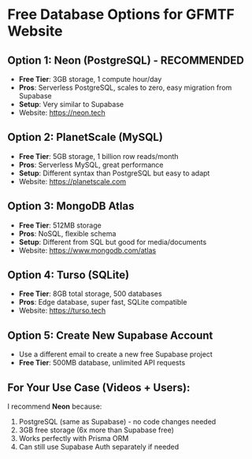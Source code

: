 # Free Database Options for GFMTF Website

## Option 1: Neon (PostgreSQL) - RECOMMENDED
- **Free Tier**: 3GB storage, 1 compute hour/day
- **Pros**: Serverless PostgreSQL, scales to zero, easy migration from Supabase
- **Setup**: Very similar to Supabase
- Website: https://neon.tech

## Option 2: PlanetScale (MySQL)
- **Free Tier**: 5GB storage, 1 billion row reads/month
- **Pros**: Serverless MySQL, great performance
- **Setup**: Different syntax than PostgreSQL but easy to adapt
- Website: https://planetscale.com

## Option 3: MongoDB Atlas
- **Free Tier**: 512MB storage
- **Pros**: NoSQL, flexible schema
- **Setup**: Different from SQL but good for media/documents
- Website: https://www.mongodb.com/atlas

## Option 4: Turso (SQLite)
- **Free Tier**: 8GB total storage, 500 databases
- **Pros**: Edge database, super fast, SQLite compatible
- Website: https://turso.tech

## Option 5: Create New Supabase Account
- Use a different email to create a new free Supabase project
- **Free Tier**: 500MB database, unlimited API requests

## For Your Use Case (Videos + Users):
I recommend **Neon** because:
1. PostgreSQL (same as Supabase) - no code changes needed
2. 3GB free storage (6x more than Supabase free)
3. Works perfectly with Prisma ORM
4. Can still use Supabase Auth separately if needed